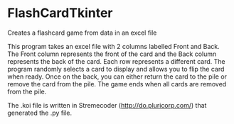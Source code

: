 # FlashCardTkinter
Creates a flashcard game from data in an excel file

This program takes an excel file with 2 columns labelled Front and Back. The Front column represents the front of the card and the Back
column represents the back of the card. Each row represents a different card. The program randomly selects a card to display and allows
you to flip the card when ready. Once on the back, you can either return the card to the pile or remove the card from the pile. The game
ends when all cards are removed from the pile.

The .koi file is written in Stremecoder (http://do.pluricorp.com/) that generated the .py file.
